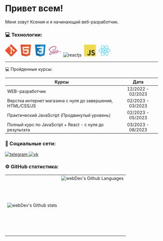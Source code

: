 
# Привет всем!
Меня зовут Ксения и я начинающий веб-разработчик. 


### 💻 Технологии:

<div>
  <img src="https://github.com/devicons/devicon/blob/master/icons/git/git-original.svg" title="git" alt="git" width="40" height="40"/>&nbsp
  <img src="https://github.com/devicons/devicon/blob/master/icons/html5/html5-original.svg" title="html5" alt="html5" width="40" height="40"/>&nbsp
  <img src="https://github.com/devicons/devicon/blob/master/icons/css3/css3-original.svg" title="css" alt="css" width="40" height="40"/>&nbsp
  <img src="https://github.com/devicons/devicon/blob/master/icons/sass/sass-original.svg" title="sass/scss" alt="sass/scss" width="40" height="40"/>&nbsp
  <img src="https://github.com/devicons/devicon/blob/master/icons/react/wordpess-original.svg" title="reactjs" alt="reactjs" width="40" height="40"/>&nbsp
  <img src="https://github.com/devicons/devicon/blob/master/icons/javascript/javascript-original.svg" title="javascript" alt="javascript" width="40" height="40"/>&nbsp
  <img src="https://github.com/devicons/devicon/blob/master/icons/react/react-original.svg" title="reactjs" alt="reactjs" width="40" height="40"/>&nbsp
 </div>


---

 💻 Пройденные курсы:

| Курсы                                                           | Дата              |
| ----------------------------------------------------------------| :---------------: |
| WEB-разработчик                                                 | 12/2022 - 02/2023 |
| Верстка интернет магазина с нуля до завершения, HTML/CSS/JS     | 02/2023 - 03/2023 |
| Практический JavaScript (Продвинутый уровень)                   | 02/2023 - 05/2023 |
| Полный курс по JavaScript + React - с нуля до результата        | 03/2023 - 08/2023 |


### 🤝 Социальные сети:

  <div id="badges">
    <a href="https://t.me/ksenia_kap_1" target="_blank">
      <img src="https://github.com/kseniakap/kseniakap/assets/119811424/c3806e95-9163-4756-80e7-f847ca67cf21" width="40" height="40" alt="telegram" />
    </a>
     <a href="https://vk.com/id562131031" target="_blank">
      <img src="https://github.com/kseniakap/kseniakap/assets/119811424/012a626a-644b-4e95-af3f-030cfd1e2cc9" width="40" height="40" alt="vk" />
    </a>
 </div>
 
### ⚙️ GitHub статистика:

<table>
  <tr>
    <td>
      <img align="left" src="http://github-readme-streak-stats.herokuapp.com?user=kseniakap&theme=dark&background=000000" alt="webDev's Github stats" />
    </td>
    <td>
      <img height="195px" align="right" alt="webDev's Github Languages" src="https://github-readme-stats-sigma-five.vercel.app/api/top-langs/?username=kseniakap&layout=compact&theme=vision-friendly-dark" />
    </td>
  </tr>
</table>


